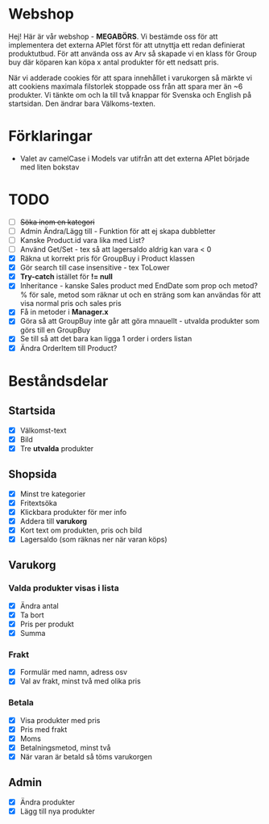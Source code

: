 # Webshop

Hej! Här är vår webshop - **MEGABÖRS**. Vi bestämde oss för att implementera det externa APIet först för att utnyttja ett redan definierat produktutbud. För att använda oss av Arv så skapade vi en klass för Group buy där köparen kan köpa x antal produkter för ett nedsatt pris.

När vi adderade cookies för att spara innehållet i varukorgen så märkte vi att cookiens maximala filstorlek stoppade oss från att spara mer än ~6 produkter. Vi tänkte om och la till två knappar för Svenska och English på startsidan. Den ändrar bara Välkoms-texten.

# Förklaringar

- Valet av camelCase i Models var utifrån att det externa APIet började med liten bokstav

# TODO

- [ ] ~~Söka inom en kategori~~
- [ ] Admin Ändra/Lägg till - Funktion för att ej skapa dubbletter
- [ ] Kanske Product.id vara lika med List<Index>?
- [ ] Använd Get/Set - tex så att lagersaldo aldrig kan vara < 0
- [x] Räkna ut korrekt pris för GroupBuy i Product klassen
- [x] Gör search till case insensitive - tex ToLower
- [x] **Try-catch** istället för **!= null**
- [x] Inheritance - kanske Sales product med EndDate som prop och metod? % för sale, metod som räknar ut och en sträng som kan användas för att visa normal pris och sales pris
- [x] Få in metoder i **Manager.x**
- [x] Göra så att GroupBuy inte går att göra mnauellt - utvalda produkter som görs till en GroupBuy
- [x] Se till så att det bara kan ligga 1 order i orders listan
- [x] Ändra OrderItem till Product?

# Beståndsdelar
  
## Startsida

- [x] Välkomst-text
- [x] Bild
- [x] Tre **utvalda** produkter

## Shopsida

- [x] Minst tre kategorier
- [x] Fritextsöka
- [x] Klickbara produkter för mer info
- [x] Addera till **varukorg**
- [x] Kort text om produkten, pris och bild
- [x] Lagersaldo (som räknas ner när varan köps)

## Varukorg

### Valda produkter visas i lista

- [x] Ändra antal
- [x] Ta bort
- [x] Pris per produkt
- [x] Summa

### Frakt

- [x] Formulär med namn, adress osv
- [x] Val av frakt, minst två med olika pris

### Betala

- [x] Visa produkter med pris
- [x] Pris med frakt
- [x] Moms
- [x] Betalningsmetod, minst två
- [x] När varan är betald så töms varukorgen

## Admin

- [x] Ändra produkter
- [x] Lägg till nya produkter
